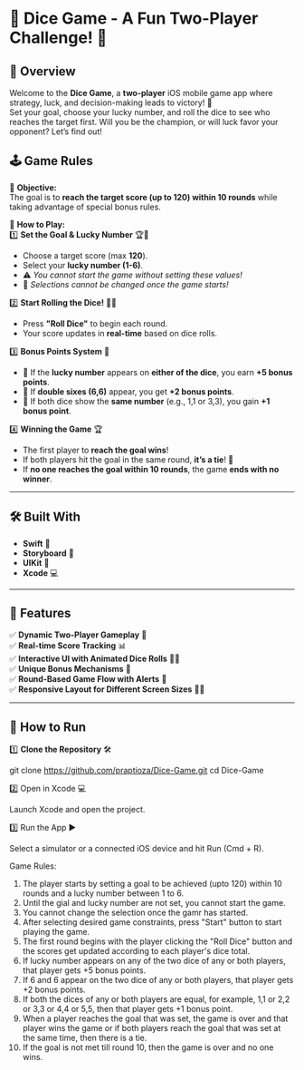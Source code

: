 # 🎲 Dice Game - A Fun Two-Player Challenge! 🎲  

## 🚀 Overview  

Welcome to the **Dice Game**, a **two-player** iOS mobile game app where strategy, luck, and decision-making leads to victory! 🎯  
Set your goal, choose your lucky number, and roll the dice to see who reaches the target first. Will you be the champion, or will luck favor your opponent? Let’s find out!  

## 🕹️ Game Rules  

🎯 **Objective:**  
The goal is to **reach the target score (up to 120) within 10 rounds** while taking advantage of special bonus rules.  

📝 **How to Play:**  
1️⃣ **Set the Goal & Lucky Number** 🏆🎲  
   - Choose a target score (max **120**).  
   - Select your **lucky number (1-6)**.  
   - ⚠️ *You cannot start the game without setting these values!*  
   - 🚫 *Selections cannot be changed once the game starts!*  

2️⃣ **Start Rolling the Dice!** 🎲🎲  
   - Press **"Roll Dice"** to begin each round.  
   - Your score updates in **real-time** based on dice rolls.  

3️⃣ **Bonus Points System** 🌟  
   - 🎯 If the **lucky number** appears on **either of the dice**, you earn **+5 bonus points**.  
   - 🎲 If **double sixes (6,6)** appear, you get **+2 bonus points**.  
   - 🏅 If both dice show the **same number** (e.g., 1,1 or 3,3), you gain **+1 bonus point**.  

4️⃣ **Winning the Game** 🏆  
   - The first player to **reach the goal wins**!  
   - If both players hit the goal in the same round, **it’s a tie**! 🤝  
   - If **no one reaches the goal within 10 rounds**, the game **ends with no winner**.  

---

## 🛠️ Built With  

- **Swift** 🦅  
- **Storyboard** 📜  
- **UIKit** 📱  
- **Xcode** 💻  

---

## 🎨 Features  

✅ **Dynamic Two-Player Gameplay** 🤼  
✅ **Real-time Score Tracking** 📊  
✅ **Interactive UI with Animated Dice Rolls** 🎲✨  
✅ **Unique Bonus Mechanisms** 🌟  
✅ **Round-Based Game Flow with Alerts** 🔔  
✅ **Responsive Layout for Different Screen Sizes** 📱📏  

---


## 🚀 How to Run  

1️⃣ **Clone the Repository** 🛠️  

git clone https://github.com/praptioza/Dice-Game.git
cd Dice-Game

2️⃣ Open in Xcode 💻

Launch Xcode and open the project.

3️⃣ Run the App ▶️

Select a simulator or a connected iOS device and hit Run (Cmd + R).























Game Rules:

1) The player starts by setting a goal to be achieved (upto 120) within 10 rounds and a lucky number between 1 to 6.
2) Until the gial and lucky number are not set, you cannot start the game.
3) You cannot change the selection once the gamr has started.
4) After selecting desired game constraints, press "Start" button to start playing the game.
5) The first round begins with the player clicking the "Roll Dice" button and the scores get updated according to each player's dice total.
6) If lucky number appears on any of the two dice of any or both players, that player gets +5 bonus points.
7) If 6 and 6 appear on the two dice of any or both players, that player gets +2 bonus points.
8) If both the dices of any or both players are equal, for example, 1,1 or 2,2 or 3,3 or 4,4 or 5,5, then that player gets +1 bonus point.
9) When a player reaches the goal that was set, the game is over and that player wins the game or if both players reach the goal that was set at the same time, then there is a tie.
10) If the goal is not met till round 10, then the game is over and no one wins.
